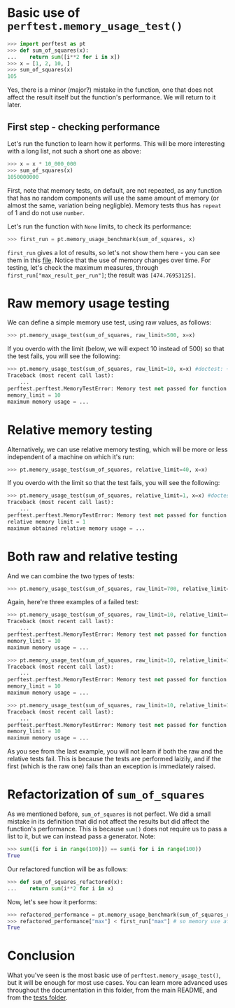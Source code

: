 # Basic use of `perftest.memory_usage_test()`

```python
>>> import perftest as pt
>>> def sum_of_squares(x):
...    return sum([i**2 for i in x])
>>> x = [1, 2, 10, ]
>>> sum_of_squares(x)
105

```

Yes, there is a minor (major?) mistake in the function, one that does not affect the result itself but the function's performance. We will return to it later.

## First step - checking performance

Let's run the function to learn how it performs. This will be more interesting with a long list, not such a short one as above:

```python
>>> x = x * 10_000_000
>>> sum_of_squares(x)
1050000000

```

First, note that memory tests, on default, are not repeated, as any function that has no random components will use the same amount of memory (or almost the same, variation being negligble). Memory tests thus has `repeat` of 1 and do not use `number`.

Let's run the function with `None` limits, to check its performance:

```python
>>> first_run = pt.memory_usage_benchmark(sum_of_squares, x)

```

`first_run` gives a lot of results, so let's not show them here - you can see them in this [file](results_most_basic_memory.md). Notice that the use of memory changes over time. For testing, let's check the maximum measures, through `first_run["max_result_per_run"]`; the result was `[474.76953125]`. 


# Raw memory usage testing

We can define a simple memory use test, using raw values, as follows:

```python
>>> pt.memory_usage_test(sum_of_squares, raw_limit=500, x=x)

```

If you overdo with the limit (below, we will expect 10 instead of 500) so that the test fails, you will see the following:

```python
>>> pt.memory_usage_test(sum_of_squares, raw_limit=10, x=x) #doctest: +ELLIPSIS
Traceback (most recent call last):
    ...
perftest.perftest.MemoryTestError: Memory test not passed for function sum_of_squares:
memory_limit = 10
maximum memory usage = ...

```


# Relative memory testing

Alternatively, we can use relative memory testing, which will be more or less independent of a machine on which it's run:

```python
>>> pt.memory_usage_test(sum_of_squares, relative_limit=40, x=x)

```

If you overdo with the limit so that the test fails, you will see the following:

```python
>>> pt.memory_usage_test(sum_of_squares, relative_limit=1, x=x) #doctest: +ELLIPSIS
Traceback (most recent call last):
    ...
perftest.perftest.MemoryTestError: Memory test not passed for function sum_of_squares:
relative memory limit = 1
maximum obtained relative memory usage = ...

```

# Both raw and relative testing

And we can combine the two types of tests:

```python
>>> pt.memory_usage_test(sum_of_squares, raw_limit=700, relative_limit=40, x=x)

```

Again, here're three examples of a failed test:

```python
>>> pt.memory_usage_test(sum_of_squares, raw_limit=10, relative_limit=40, x=x) #doctest: +ELLIPSIS
Traceback (most recent call last):
    ...
perftest.perftest.MemoryTestError: Memory test not passed for function sum_of_squares:
memory_limit = 10
maximum memory usage = ...

>>> pt.memory_usage_test(sum_of_squares, raw_limit=10, relative_limit=1, x=x) #doctest: +ELLIPSIS
Traceback (most recent call last):
    ...
perftest.perftest.MemoryTestError: Memory test not passed for function sum_of_squares:
memory_limit = 10
maximum memory usage = ...

>>> pt.memory_usage_test(sum_of_squares, raw_limit=10, relative_limit=1, x=x) #doctest: +ELLIPSIS
Traceback (most recent call last):
    ...
perftest.perftest.MemoryTestError: Memory test not passed for function sum_of_squares:
memory_limit = 10
maximum memory usage = ...

```

As you see from the last example, you will not learn if both the raw and the relative tests fail. This is because the tests are performed laizily, and if the first (which is the raw one) fails than an exception is immediately raised.


# Refactorization of `sum_of_squares`

As we mentioned before, `sum_of_squares` is not perfect. We did a small mistake in its definition that did not affect the results but did affect the function's performance. This is because `sum()` does not require us to pass a list to it, but we can instead pass a generator. Note:

```python
>>> sum([i for i in range(100)]) == sum(i for i in range(100))
True

```

Our refactored function will be as follows:

```python
>>> def sum_of_squares_refactored(x):
...    return sum(i**2 for i in x)

```

Now, let's see how it performs:

```python
>>> refactored_performance = pt.memory_usage_benchmark(sum_of_squares_refactored, x=x)
>>> refactored_performance["max"] < first_run["max"] # so memory use after refactoring will be smaller
True

```

# Conclusion

What you've seen is the most basic use of `perftest.memory_usage_test()`, but it will be enough for most use cases. You can learn more advanced uses throughout the documentation in this folder, from the main README, and from the [tests folder](../tests/).